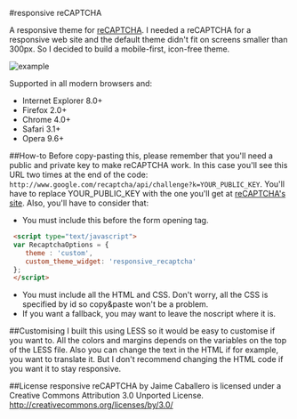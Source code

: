 #responsive reCAPTCHA

A responsive theme for <a href="https://www.google.com/recaptcha">reCAPTCHA</a>. I needed a reCAPTCHA for a responsive web site and the default theme didn't fit on screens smaller than 300px. So I decided to build a mobile-first, icon-free theme.

<img src="https://raw.github.com/jaicab/responsive-reCAPTCHA/master/example.jpg" alt="example">

Supported in all modern browsers and:
* Internet Explorer 8.0+
* Firefox 2.0+
* Chrome 4.0+
* Safari 3.1+
* Opera 9.6+

##How-to
Before copy-pasting this, please remember that you'll need a public and private key to make reCAPTCHA work. In this case you'll see this URL two times at the end of the code: `http://www.google.com/recaptcha/api/challenge?k=YOUR_PUBLIC_KEY`. You'll have to replace YOUR_PUBLIC_KEY with the one you'll get at <a href="https://www.google.com/recaptcha/admin/create">reCAPTCHA's site</a>.
Also, you'll have to consider that:
- You must include this before the form opening tag.

```html
 <script type="text/javascript">
 var RecaptchaOptions = {
    theme : 'custom',
    custom_theme_widget: 'responsive_recaptcha'
 };
 </script>
 ```
- You must include all the HTML and CSS. Don't worry, all the CSS is specified by id so copy&paste won't be a problem.
- If you want a fallback, you may want to leave the noscript where it is.

##Customising
I built this using LESS so it would be easy to customise if you want to. All the colors and margins depends on the variables on the top of the LESS file.
Also you can change the text in the HTML if for example, you want to translate it. But I don't recommend changing the HTML code if you want it to stay responsive.

##License
responsive reCAPTCHA by Jaime Caballero is licensed under a Creative Commons Attribution 3.0 Unported License. http://creativecommons.org/licenses/by/3.0/